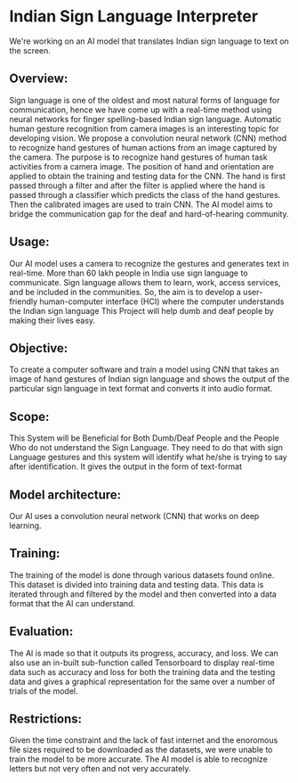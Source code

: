 # Indian Sign Language Interpreter
We're working on an AI model that translates Indian sign language to text on the screen. 
## Overview: 
Sign language is one of the oldest and most natural forms of language for communication, hence we have come up with a real-time method using neural networks for finger spelling-based Indian sign language. Automatic human gesture recognition from camera images is an interesting topic for developing vision. We propose a convolution neural network (CNN) method to recognize hand gestures of human actions from an image captured by the camera. The purpose is to recognize hand gestures of human task activities from a camera image. The position of hand and orientation are applied to obtain the training and testing data for the CNN. The hand is first passed through a filter and after the filter is applied where the hand is passed through a classifier which predicts the class of the hand gestures. Then the calibrated images are used to train CNN.
The AI model aims to bridge the communication gap for the deaf and hard-of-hearing community.
## Usage: 
Our AI model uses a camera to recognize the gestures and generates text in real-time.
More than 60 lakh people in India use sign language to communicate. Sign language allows them to learn, work, access services, and be included in the communities.
So, the aim is to develop a user-friendly human-computer interface (HCI) where the computer understands the Indian sign language This Project will help dumb and deaf people by making their lives easy.
## Objective:
 To create a computer software and train a model using CNN that takes an image of hand gestures of Indian sign language and shows the output of the particular sign language in text format and converts it into audio format.
 ## Scope: 
This System will be Beneficial for Both Dumb/Deaf People and the People Who do not understand the Sign Language. They need to do that with sign Language gestures and this system will identify what he/she is trying to say after identification. It gives the output in the form of text-format
## Model architecture:
Our AI uses a convolution neural network (CNN) that works on deep learning.
## Training: 
The training of the model is done through various datasets found online. This dataset is divided into training data and testing data. This data is iterated through and filtered by the model and then converted  into a data format that the AI can understand. 
## Evaluation:
The AI is made so that it outputs its progress, accuracy, and loss. We can also use an in-built sub-function called Tensorboard
to display real-time data such as accuracy and loss for both the training data and the testing data and gives a graphical representation for the same over a number of trials of the model.
## Restrictions:
Given the time constraint and the lack of fast internet and the enoromous file sizes required to be downloaded as the datasets, we were unable to train the model to be more accurate. The AI model is able to recognize letters but not very often and not very accurately.
